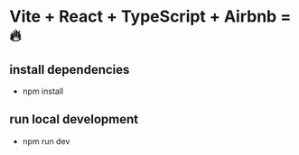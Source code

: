 # Vite + React + TypeScript + Airbnb = 🔥

## install dependencies
- npm install

## run local development
- npm run dev

